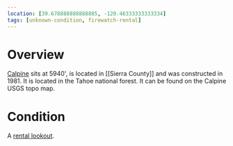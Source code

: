 ```yaml
---
location: [39.678888888888885, -120.46333333333334]
tags: [unknown-condition, firewatch-rental]
---
```


# Overview

[Calpine](http://www.peakbagging.com/CALookoutPhotos/Calpine.html) sits at 5940', is located in [[Sierra County]] and was constructed in 1981. It is located in the Tahoe national forest. It can be found on the Calpine USGS topo map.

# Condition

A [rental lookout](http://www.fs.usda.gov/recarea/tahoe/recreation/camping-cabins/recarea/?recid=80158&actid=101).